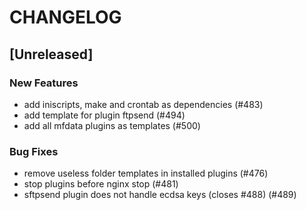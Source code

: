 # CHANGELOG

## [Unreleased]

### New Features

- add iniscripts, make and crontab as dependencies (#483)
- add template for plugin ftpsend (#494)
- add all mfdata plugins as templates (#500)

### Bug Fixes

- remove useless folder templates in installed plugins (#476)
- stop plugins before nginx stop (#481)
- sftpsend plugin does not handle ecdsa keys (closes #488) (#489)


